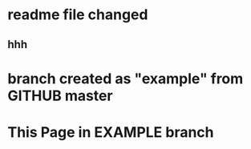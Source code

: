 # readme file changed
## hhh
# branch created as "example" from GITHUB master
# This Page in EXAMPLE branch
